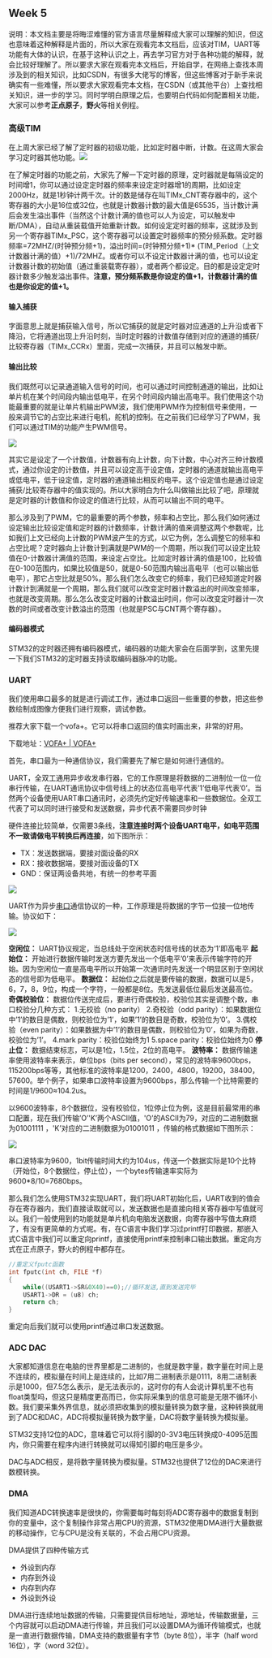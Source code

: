 ## Week 5

说明：本文档主要是将晦涩难懂的官方语言尽量解释成大家可以理解的知识，但这也意味着这种解释是片面的，所以大家在观看完本文档后，应该对TIM，UART等功能有大体的认识，在基于这种认识之上，再去学习官方对于各种功能的解释，就会比较好理解了。所以要求大家在观看完本文档后，开始自学，在网络上查找本周涉及到的相关知识，比如CSDN，有很多大佬写的博客，但这些博客对于新手来说确实有一些难懂，所以要求大家观看完本文档，在CSDN（或其他平台）上查找相关知识，进一步的学习。同时学明白原理之后，也要明白代码如何配置相关功能，大家可以参考**正点原子**，**野火**等相关例程。

### 高级TIM

在上周大家已经了解了定时器的初级功能，比如定时器中断，计数。在这周大家会学习定时器其他功能。![](https://cdn.jsdelivr.net/gh/yiming-gu/blogImage@main/img/20200508202457535.png)

在了解定时器的功能之前，大家先了解一下定时器的原理，定时器就是每隔设定的时间增1，你可以通过设定定时器的频率来设定定时器增1的周期，比如设定2000Hz，就是1秒钟计两千次。计的数是储存在叫TIMx_CNT寄存器中的，这个寄存器的大小是16位或32位，也就是计数器计数的最大值是65535，当计数计满后会发生溢出事件（当然这个计数计满的值也可以人为设定，可以触发中断/DMA），自动从重装载值开始重新计数。如何设定定时器的频率，这就涉及到另一个寄存器TIMx_PSC，这个寄存器可以设置定时器频率的预分频系数。定时器频率=72MHZ/(时钟预分频+1)，溢出时间=(时钟预分频+1)\* (TIM_Period（上文计数器计满的值）+1)/72MHZ。或者你可以不设定计数器计满的值，也可以设定计数器计数的初始值（通过重装载寄存器），或者两个都设定。目的都是设定定时器计数多少触发溢出事件。**注意，预分频系数是你设定的值+1，计数器计满的值也是你设定的值+1。**

#### 输入捕获

字面意思上就是捕获输入信号，所以它捕获的就是定时器对应通道的上升沿或者下降沿，它将通道出现上升沿时刻，当时定时器的计数值存储到对应的通道的捕获/比较寄存器（TIMx_CCRx）里面，完成一次捕获，并且可以触发中断。

#### 输出比较

我们既然可以记录通道输入信号的时间，也可以通过时间控制通道的输出，比如让单片机在某个时间段内输出低电平，在另个时间段内输出高电平。我们使用这个功能最重要的就是让单片机输出PWM波，我们使用PWM作为控制信号来使用，一般来调节它的占空比来进行电机，舵机的控制。在之前我们已经学习了PWM，我们可以通过TIM的功能产生PWM信号。

![](https://cdn.jsdelivr.net/gh/yiming-gu/blogImage@main/img/20200605090201540.png)

其实它是设定了一个计数值，计数器有向上计数，向下计数，中心对齐三种计数模式，通过你设定的计数值，并且可以设定高于设定值，定时器的通道就输出高电平或低电平，低于设定值，定时器的通道输出相反的电平。这个设定值也是通过设定捕获/比较寄存器中的值实现的。所以大家明白为什么叫做输出比较了吧，原理就是定时器的计数值和你设定的值进行比较，从而可以输出不同的电平。

那么涉及到了PWM，它的最重要的两个参数，频率和占空比，那么我们如何通过设定输出比较设定值和定时器的计数频率，计数计满的值来调整这两个参数呢，比如我们上文已经向上计数的PWM波产生的方式，以它为例，怎么调整它的频率和占空比呢？定时器向上计数计到满就是PWM的一个周期，所以我们可以设定比较值在0-计数器计满值的范围，来设定占空比。比如定时器计满的值是100，比较值在0-100范围内，如果比较值是50，就是0-50范围内输出高电平（也可以输出低电平），那它占空比就是50%。那么我们怎么改变它的频率，我们已经知道定时器计数计到满就是一个周期，那么我们就可以改变定时器计数溢出的时间改变频率，也就是改变周期。那么怎么改变定时器的计数溢出时间，你可以改变定时器计一次数的时间或者改变计数溢出的范围（也就是PSC与CNT两个寄存器）。

#### 编码器模式

STM32的定时器还拥有编码器模式，编码器的功能大家会在后面学到，这里先提一下我们STM32的定时器支持读取编码器脉冲的功能。

### UART

我们使用串口最多的就是进行调试工作，通过串口返回一些重要的参数，把这些参数绘制成图像方便我们进行观察，调试参数。

推荐大家下载一个vofa+。它可以将串口返回的值实时画出来，非常的好用。

下载地址：[VOFA+ | VOFA+](https://www.vofa.plus/)

首先，串口最为一种通信协议，我们需要先了解它是如何进行通信的。

UART，全双工通用异步收发串行器，它的工作原理是将数据的二进制位一位一位串行传输，在UART通讯协议中信号线上的状态位高电平代表’1’低电平代表’0’。当然两个设备使用UART串口通讯时，必须先约定好传输速率和一些数据位。全双工代表了可以同时进行接受和发送数据，异步代表不需要同步时钟

硬件连接比较简单，仅需要3条线，**注意连接时两个设备UART电平，如电平范围不一致请做电平转换后再连接**，如下图所示：

- TX：发送数据端，要接对面设备的RX
- RX：接收数据端，要接对面设备的TX
- GND：保证两设备共地，有统一的参考平面

![](https://cdn.jsdelivr.net/gh/yiming-gu/blogImage@main/img/20181225114440688.jpg)

UART作为异步[串口](https://so.csdn.net/so/search?q=串口&spm=1001.2101.3001.7020)通信协议的一种，工作原理是将数据的字节一位接一位地传输。协议如下：

![](https://cdn.jsdelivr.net/gh/yiming-gu/blogImage@main/img/20181226094646598.png)

**空闲位：**
UART协议规定，当总线处于空闲状态时信号线的状态为‘1’即高电平
**起始位：**
开始进行数据传输时发送方要先发出一个低电平’0’来表示传输字符的开始。因为空闲位一直是高电平所以开始第一次通讯时先发送一个明显区别于空闲状态的信号即为低电平。
**数据位：**
起始位之后就是要传输的数据，数据可以是5，6，7，8，9位，构成一个字符，一般都是8位。先发送最低位最后发送最高位。
**奇偶校验位：**
数据位传送完成后，要进行奇偶校验，校验位其实是调整个数，串口校验分几种方式：
1.无校验（no parity）
2.奇校验（odd parity）：如果数据位中’1’的数目是偶数，则校验位为’1’，如果’1’的数目是奇数，校验位为’0’。
3.偶校验（even parity）：如果数据为中’1’的数目是偶数，则校验位为’0’，如果为奇数，校验位为’1’。
4.mark parity：校验位始终为1
5.space parity：校验位始终为0
**停止位：**
数据结束标志，可以是1位，1.5位，2位的高电平。
**波特率：**
数据传输速率使用波特率来表示，单位bps（bits per second），常见的波特率9600bps，115200bps等等，其他标准的波特率是1200，2400，4800，19200，38400，57600。举个例子，如果串口波特率设置为9600bps，那么传输一个比特需要的时间是1/9600≈104.2us。

以9600波特率，8个数据位，没有校验位，1位停止位为例，这是目前最常用的串口配置，现在我们传输’O’'K’两个ASCII值，'O’的ASCII为79，对应的二进制数据为01001111 ，'K’对应的二进制数据为01001011 ，传输的格式数据如下图所示：

![](https://cdn.jsdelivr.net/gh/yiming-gu/blogImage@main/img/20181226100234335.png)

串口波特率为9600，1bit传输时间大约为104us，传送一个数据实际是10个比特（开始位，8个数据位，停止位），一个bytes传输速率实际为9600*8/10=7680bps。

那么我们怎么使用STM32实现UART，我们将UART初始化后，UART收到的值会存在寄存器内，我们直接读取就可以，发送数据也是直接向相关寄存器中写值就可以。我们一般使用到的功能就是单片机向电脑发送数据，向寄存器中写值太麻烦了，有没有更简单的方式呢。有，在C语言中我们学习过printf打印数据，那嵌入式C语言中我们可以重定向printf，直接使用printf来控制串口输出数据。重定向方式在正点原子，野火的例程中都存在。

```c
//重定义fputc函数 
int fputc(int ch, FILE *f)
{ 	
	while((USART1->SR&0X40)==0);//循环发送,直到发送完毕   
	USART1->DR = (u8) ch;      
	return ch;
}
```

重定向后我们就可以使用printf通过串口发送数据。

### ADC DAC

大家都知道信息在电脑的世界里都是二进制的，也就是数字量，数字量在时间上是不连续的，模拟量在时间上是连续的，比如7用二进制表示是0111，8用二进制表示是1000，但7.5怎么表示，是无法表示的，这时你的有人会说计算机里不也有float类型吗，但这只是精度更高而已，你实际采集到的信息可能是无限不循环小数。我们要采集外界信息，就必须把收集到的模拟量转换为数字量，这种转换就用到了ADC和DAC，ADC将模拟量转换为数字量，DAC将数字量转换为模拟量。

STM32支持12位的ADC，意味着它可以将引脚的0-3V3电压转换成0-4095范围内，你只需要在程序内进行转换就可以得知引脚的电压是多少。

DAC与ADC相反，是将数字量转换为模拟量。STM32也提供了12位的DAC来进行数模转换。

### DMA

我们知道ADC转换速率是很快的，你需要每时每刻将ADC寄存器中的数据复制到你的变量中，这个复制操作非常占用CPU的资源，STM32使用DMA进行大量数据的移动操作，它与CPU是没有关联的，不会占用CPU资源。

DMA提供了四种传输方式

- 外设到内存
- 内存到外设
- 内存到内存
- 外设到外设

DMA进行连续地址数据的传输，只需要提供目标地址，源地址，传输数据量，三个内容就可以启动DMA进行传输，并且我们可以设置DMA为循环传输模式，也就是一直进行数据传输，DMA支持的数据量有字节（byte 8位），半字（half word 16位），字（word 32位）。